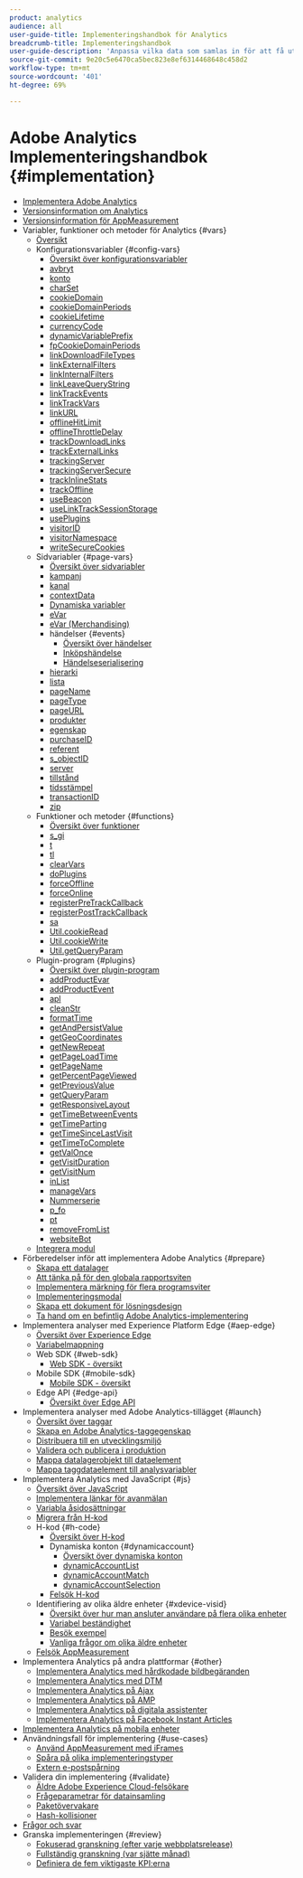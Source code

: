 ```yaml
---
product: analytics
audience: all
user-guide-title: Implementeringshandbok för Analytics
breadcrumb-title: Implementeringshandbok
user-guide-description: 'Anpassa vilka data som samlas in för att få ut mer av Adobe Analytics. '
source-git-commit: 9e20c5e6470ca5bec823e8ef6314468648c458d2
workflow-type: tm+mt
source-wordcount: '401'
ht-degree: 69%

---
```



# Adobe Analytics Implementeringshandbok {#implementation}

+ [Implementera Adobe Analytics](home.md)
+ [Versionsinformation om Analytics](https://experienceleague.adobe.com/docs/analytics/release-notes/latest.html)
+ [Versionsinformation för AppMeasurement](appmeasurement-updates.md)
+ Variabler, funktioner och metoder för Analytics {#vars}
   + [Översikt](vars/overview.md)
   + Konfigurationsvariabler {#config-vars}
      + [Översikt över konfigurationsvariabler](vars/config-vars/configuration-variables.md)
      + [avbryt](vars/config-vars/abort.md)
      + [konto](vars/config-vars/account.md)
      + [charSet](vars/config-vars/charset.md)
      + [cookieDomain](vars/config-vars/cookiedomain.md)
      + [cookieDomainPeriods](vars/config-vars/cookiedomainperiods.md)
      + [cookieLifetime](vars/config-vars/cookielifetime.md)
      + [currencyCode](vars/config-vars/currencycode.md)
      + [dynamicVariablePrefix](vars/config-vars/dynamicvariableprefix.md)
      + [fpCookieDomainPeriods](vars/config-vars/fpcookiedomainperiods.md)
      + [linkDownloadFileTypes](vars/config-vars/linkdownloadfiletypes.md)
      + [linkExternalFilters](vars/config-vars/linkexternalfilters.md)
      + [linkInternalFilters](vars/config-vars/linkinternalfilters.md)
      + [linkLeaveQueryString](vars/config-vars/linkleavequerystring.md)
      + [linkTrackEvents](vars/config-vars/linktrackevents.md)
      + [linkTrackVars](vars/config-vars/linktrackvars.md)
      + [linkURL](vars/config-vars/linkurl.md)
      + [offlineHitLimit](vars/config-vars/offlinehitlimit.md)
      + [offlineThrottleDelay](vars/config-vars/offlinethrottledelay.md)
      + [trackDownloadLinks](vars/config-vars/trackdownloadlinks.md)
      + [trackExternalLinks](vars/config-vars/trackexternallinks.md)
      + [trackingServer](vars/config-vars/trackingserver.md)
      + [trackingServerSecure](vars/config-vars/trackingserversecure.md)
      + [trackInlineStats](vars/config-vars/trackinlinestats.md)
      + [trackOffline](vars/config-vars/trackoffline.md)
      + [useBeacon](vars/config-vars/usebeacon.md)
      + [useLinkTrackSessionStorage](vars/config-vars/uselinktracksessionstorage.md)
      + [usePlugins](vars/config-vars/useplugins.md)
      + [visitorID](vars/config-vars/visitorid.md)
      + [visitorNamespace](vars/config-vars/visitornamespace.md)
      + [writeSecureCookies](vars/config-vars/writesecurecookies.md)
   + Sidvariabler {#page-vars}
      + [Översikt över sidvariabler](vars/page-vars/page-variables.md)
      + [kampanj](vars/page-vars/campaign.md)
      + [kanal](vars/page-vars/channel.md)
      + [contextData](vars/page-vars/contextdata.md)
      + [Dynamiska variabler](vars/page-vars/dynamic-variables.md)
      + [eVar](vars/page-vars/evar.md)
      + [eVar (Merchandising)](vars/page-vars/evar-merchandising.md)
      + händelser {#events}
         + [Översikt över händelser](vars/page-vars/events/events-overview.md)
         + [Inköpshändelse](vars/page-vars/events/event-purchase.md)
         + [Händelseserialisering](vars/page-vars/events/event-serialization.md)
      + [hierarki](vars/page-vars/hier.md)
      + [lista](vars/page-vars/list.md)
      + [pageName](vars/page-vars/pagename.md)
      + [pageType](vars/page-vars/pagetype.md)
      + [pageURL](vars/page-vars/pageurl.md)
      + [produkter](vars/page-vars/products.md)
      + [egenskap](vars/page-vars/prop.md)
      + [purchaseID](vars/page-vars/purchaseid.md)
      + [referent](vars/page-vars/referrer.md)
      + [s_objectID](vars/page-vars/s-objectid.md)
      + [server](vars/page-vars/server.md)
      + [tillstånd](vars/page-vars/state.md)
      + [tidsstämpel](vars/page-vars/timestamp.md)
      + [transactionID](vars/page-vars/transactionid.md)
      + [zip](vars/page-vars/zip.md)
   + Funktioner och metoder {#functions}
      + [Översikt över funktioner](vars/functions/overview.md)
      + [s_gi](vars/functions/s-gi.md)
      + [t](vars/functions/t-method.md)
      + [tl](vars/functions/tl-method.md)
      + [clearVars](vars/functions/clearvars.md)
      + [doPlugins](vars/functions/doplugins.md)
      + [forceOffline](vars/functions/forceoffline.md)
      + [forceOnline](vars/functions/forceonline.md)
      + [registerPreTrackCallback](vars/functions/registerpretrackcallback.md)
      + [registerPostTrackCallback](vars/functions/registerposttrackcallback.md)
      + [sa](vars/functions/sa-method.md)
      + [Util.cookieRead](vars/functions/util-cookieread.md)
      + [Util.cookieWrite](vars/functions/util-cookiewrite.md)
      + [Util.getQueryParam](vars/functions/util-getqueryparam.md)
   + Plugin-program {#plugins}
      + [Översikt över plugin-program](vars/plugins/impl-plugins.md)
      + [addProductEvar](vars/plugins/addproductevar.md)
      + [addProductEvent](vars/plugins/addproductevent.md)
      + [apl](vars/plugins/apl.md)
      + [cleanStr](vars/plugins/cleanstr.md)
      + [formatTime](vars/plugins/formattime.md)
      + [getAndPersistValue](vars/plugins/getandpersistvalue.md)
      + [getGeoCoordinates](vars/plugins/getgeocoordinates.md)
      + [getNewRepeat](vars/plugins/getnewrepeat.md)
      + [getPageLoadTime](vars/plugins/getpageloadtime.md)
      + [getPageName](vars/plugins/getpagename.md)
      + [getPercentPageViewed](vars/plugins/getpercentpageviewed.md)
      + [getPreviousValue](vars/plugins/getpreviousvalue.md)
      + [getQueryParam](vars/plugins/getqueryparam.md)
      + [getResponsiveLayout](vars/plugins/getresponsivelayout.md)
      + [getTimeBetweenEvents](vars/plugins/gettimebetweenevents.md)
      + [getTimeParting](vars/plugins/gettimeparting.md)
      + [getTimeSinceLastVisit](vars/plugins/gettimesincelastvisit.md)
      + [getTimeToComplete](vars/plugins/gettimetocomplete.md)
      + [getValOnce](vars/plugins/getvalonce.md)
      + [getVisitDuration](vars/plugins/getvisitduration.md)
      + [getVisitNum](vars/plugins/getvisitnum.md)
      + [inList](vars/plugins/inlist.md)
      + [manageVars](vars/plugins/managevars.md)
      + [Nummerserie](vars/plugins/numberssuite.md)
      + [p_fo](vars/plugins/p-fo.md)
      + [pt](vars/plugins/pt-plugin.md)
      + [removeFromList](vars/plugins/removefromlist.md)
      + [websiteBot](vars/plugins/websitebot.md)
   + [Integrera modul](vars/integrate.md)
+ Förberedelser inför att implementera Adobe Analytics {#prepare}
   + [Skapa ett datalager](prepare/data-layer.md)
   + [Att tänka på för den globala rapportsviten](prepare/global-rs.md)
   + [Implementera märkning för flera programsviter](prepare/multi-suite-tagging.md)
   + [Implementeringsmodal](prepare/implementation-modal.md)
   + [Skapa ett dokument för lösningsdesign](prepare/solution-design.md)
   + [Ta hand om en befintlig Adobe Analytics-implementering](prepare/existing-implementation.md)
+ Implementera analyser med Experience Platform Edge {#aep-edge}
   + [Översikt över Experience Edge](aep-edge/overview.md)
   + [Variabelmappning](aep-edge/variable-mapping.md)
   + Web SDK {#web-sdk}
      + [Web SDK - översikt](aep-edge/web-sdk/overview.md)
   + Mobile SDK {#mobile-sdk}
      + [Mobile SDK - översikt](aep-edge/mobile-sdk/overview.md)
   + Edge API {#edge-api}
      + [Översikt över Edge API](aep-edge/edge-api/overview.md)
+ Implementera analyser med Adobe Analytics-tillägget {#launch}
   + [Översikt över taggar](launch/overview.md)
   + [Skapa en Adobe Analytics-taggegenskap](launch/create-analytics-property.md)
   + [Distribuera till en utvecklingsmiljö](launch/deploy-dev.md)
   + [Validera och publicera i produktion](launch/validate-publish-prod.md)
   + [Mappa datalagerobjekt till dataelement](launch/layer-to-elements.md)
   + [Mappa taggdataelement till analysvariabler](launch/elements-to-variable.md)
+ Implementera Analytics med JavaScript {#js}
   + [Översikt över JavaScript](js/overview.md)
   + [Implementera länkar för avanmälan](js/opt-out.md)
   + [Variabla åsidosättningar](js/overrides.md)
   + [Migrera från H-kod](js/migrate-from-hcode.md)
   + H-kod {#h-code}
      + [Översikt över H-kod](js/h-code/overview.md)
      + Dynamiska konton {#dynamicaccount}
         + [Översikt över dynamiska konton](js/h-code/dynamicaccount/overview.md)
         + [dynamicAccountList](js/h-code/dynamicaccount/dynamicaccountlist.md)
         + [dynamicAccountMatch](js/h-code/dynamicaccount/dynamicaccountmatch.md)
         + [dynamicAccountSelection](js/h-code/dynamicaccount/dynamicaccountselection.md)
      + [Felsök H-kod](js/h-code/troubleshooting.md)
   + Identifiering av olika äldre enheter {#xdevice-visid}
      + [Översikt över hur man ansluter användare på flera olika enheter](js/xdevice-visid/xdevice-connecting.md)
      + [Variabel beständighet](js/xdevice-visid/variable-persistence.md)
      + [Besök exempel](js/xdevice-visid/visit-example.md)
      + [Vanliga frågor om olika äldre enheter](js/xdevice-visid/xdevice-faq.md)
   + [Felsök AppMeasurement](js/troubleshooting.md)
+ Implementera Analytics på andra plattformar {#other}
   + [Implementera Analytics med hårdkodade bildbegäranden](other/hardcoded.md)
   + [Implementera Analytics med DTM](other/dtm-implementation-overview.md)
   + [Implementera Analytics på Ajax](other/ajax.md)
   + [Implementera Analytics på AMP](other/amp.md)
   + [Implementera Analytics på digitala assistenter](other/digital-assistants.md)
   + [Implementera Analytics på Facebook Instant Articles](other/fb-instant-articles.md)
+ [Implementera Analytics på mobila enheter](mobile-device-sdk.md)
+ Användningsfall för implementering {#use-cases}
   + [Använd AppMeasurement med iFrames](use-cases/iframe.md)
   + [Spåra på olika implementeringstyper](use-cases/cross-type-implementation.md)
   + [Extern e-postspårning](use-cases/email-external.md)
+ Validera din implementering {#validate}
   + [Äldre Adobe Experience Cloud-felsökare](validate/debugger.md)
   + [Frågeparametrar för datainsamling](validate/query-parameters.md)
   + [Paketövervakare](validate/packet-monitor.md)
   + [Hash-kollisioner](validate/hash-collisions.md)
+ [Frågor och svar](faq.md)
+ Granska implementeringen {#review}
   + [Fokuserad granskning (efter varje webbplatsrelease)](review/focused-review.md)
   + [Fullständig granskning (var sjätte månad)](review/full-review.md)
   + [Definiera de fem viktigaste KPI:erna](review/define-kpis.md)
